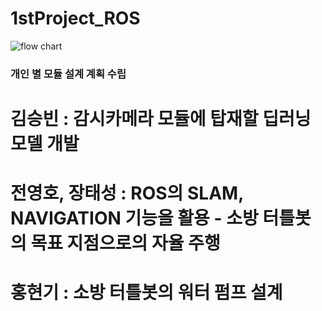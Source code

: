 # 1stProject_ROS
![flow chart](https://user-images.githubusercontent.com/61238033/147212101-818e5f6f-77fc-419c-ad1f-c0022275a7ad.png)
### 개인 별 모듈 설계 계획 수립
# 김승빈 : 감시카메라 모듈에 탑재할 딥러닝 모델 개발
# 전영호, 장태성 : ROS의 SLAM, NAVIGATION 기능을 활용 - 소방 터틀봇의 목표 지점으로의 자율 주행
# 홍현기 : 소방 터틀봇의 워터 펌프 설계  